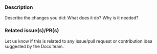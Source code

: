 <!--
Hello 👋 Thank you for submitting a pull request!

To help us merge your PR, make sure to follow the instructions detailed in the Contributing Guide: 
https://github.com/strapi/documentation/blob/main/CONTRIBUTING.md

Note that all documentation updates should be made against the `main` branch.
Keep your PR in WIP (Work In Progress) until it's ready to be reviewed and merged.


As part of the Docs Contribution Program, all external contribution PRs are labeled `contribution`.
Feel free to read more details on the Contribution Program in the dedicated guide:
https://strapi.notion.site/Documentation-Contribution-Program-1d08f359807480d480fdde68bb7a5a71

Let us know if you do not wish to take part in the Docs Contribution Program, and remove the `contribution` label.
-->

### Description

Describe the changes you did: What does it do? Why is it needed?

### Related issue(s)/PR(s)

Let us know if this is related to any issue/pull request or contribution idea suggested by the Docs team.
